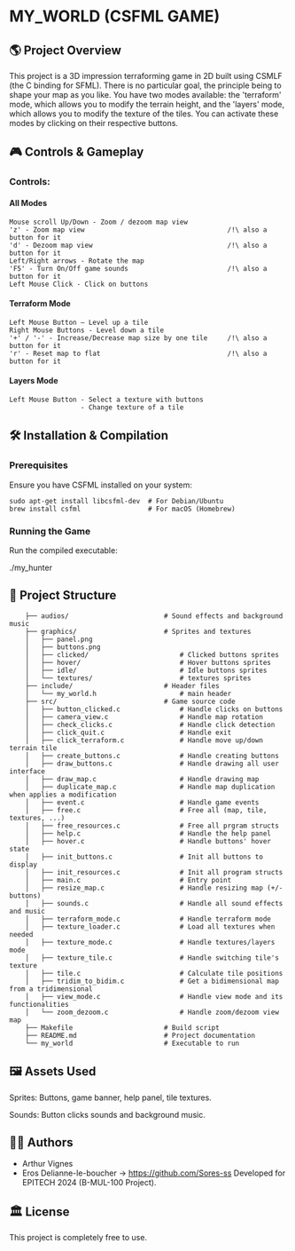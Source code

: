 # MY_WORLD (CSFML GAME)

## 🌎 Project Overview

This project is a 3D impression terraforming game in 2D built using CSMLF (the C binding for SFML).
There is no particular goal, the principle being to shape your map as you like. You have two modes
available: the 'terraform' mode, which allows you to modify the terrain height, and the 'layers' mode,
which allows you to modify the texture of the tiles. You can activate these modes by clicking on
their respective buttons.

## 🎮 Controls & Gameplay

### Controls:

  #### All Modes
    Mouse scroll Up/Down - Zoom / dezoom map view
    'z' - Zoom map view                                    /!\ also a button for it
    'd' - Dezoom map view                                  /!\ also a button for it
    Left/Right arrows - Rotate the map 
    'F5' - Turn On/Off game sounds                         /!\ also a button for it
    Left Mouse Click - Click on buttons
    
  #### Terraform Mode
    Left Mouse Button – Level up a tile
    Right Mouse Buttons - Level down a tile
    '+' / '-' - Increase/Decrease map size by one tile     /!\ also a button for it
    'r' - Reset map to flat                                /!\ also a button for it

  #### Layers Mode
    Left Mouse Button - Select a texture with buttons
                      - Change texture of a tile

## 🛠️ Installation & Compilation

### Prerequisites

Ensure you have CSFML installed on your system:

    sudo apt-get install libcsfml-dev  # For Debian/Ubuntu
    brew install csfml                 # For macOS (Homebrew)

### Running the Game

Run the compiled executable:

./my_hunter

## 📂 Project Structure
    
        ├── audios/                        # Sound effects and background music
        ├── graphics/                      # Sprites and textures
        │   ├── panel.png
        │   ├── buttons.png
        │   ├── clicked/                       # Clicked buttons sprites
        │   ├── hover/                         # Hover buttons sprites
        │   ├── idle/                          # Idle buttons sprites
        │   └── textures/                      # textures sprites
        ├── include/                       # Header files
        │   └── my_world.h                     # main header
        ├── src/                           # Game source code 
        │   ├── button_clicked.c               # Handle clicks on buttons
        │   ├── camera_view.c                  # Handle map rotation
        │   ├── check_clicks.c                 # Handle click detection
        │   ├── click_quit.c                   # Handle exit
        │   ├── click_terraform.c              # Handle move up/down terrain tile
        │   ├── create_buttons.c               # Handle creating buttons
        │   ├── draw_buttons.c                 # Handle drawing all user interface
        │   ├── draw_map.c                     # Handle drawing map
        │   ├── duplicate_map.c                # Handle map duplication when applies a modification
        │   ├── event.c                        # Handle game events
        │   ├── free.c                         # Free all (map, tile, textures, ...)
        │   ├── free_resources.c               # Free all prgram structs
        │   ├── help.c                         # Handle the help panel
        │   ├── hover.c                        # Handle buttons' hover state
        │   ├── init_buttons.c                 # Init all buttons to display
        │   ├── init_resources.c               # Init all program structs
        │   ├── main.c                         # Entry point
        │   ├── resize_map.c                   # Handle resizing map (+/- buttons)
        │   ├── sounds.c                       # Handle all sound effects and music
        │   ├── terraform_mode.c               # Handle terraform mode
        │   ├── texture_loader.c               # Load all textures when needed
        │   ├── texture_mode.c                 # Handle textures/layers mode
        │   ├── texture_tile.c                 # Handle switching tile's texture
        │   ├── tile.c                         # Calculate tile positions
        │   ├── tridim_to_bidim.c              # Get a bidimensional map from a tridimensional
        │   ├── view_mode.c                    # Handle view mode and its functionalities
        │   └── zoom_dezoom.c                  # Handle zoom/dezoom view map
        ├── Makefile                       # Build script
        ├── README.md                      # Project documentation
        └── my_world                       # Executable to run

## 🖼️ Assets Used

Sprites: Buttons, game banner, help panel, tile textures.

Sounds: Button clicks sounds and background music.

## 👨‍💻 Authors

- Arthur Vignes
- Eros Delianne-le-boucher         -> https://github.com/Sores-ss
    Developed for EPITECH 2024 (B-MUL-100 Project).

## 🏛️ License

This project is completely free to use.
